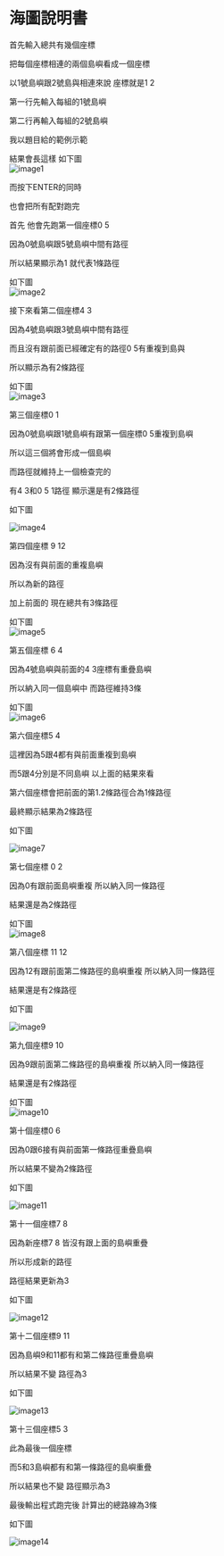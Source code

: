 # 海圖說明書


首先輸入總共有幾個座標

把每個座標相連的兩個島嶼看成一個座標

以1號島嶼跟2號島與相連來說 座標就是1 2

第一行先輸入每組的1號島嶼

第二行再輸入每組的2號島嶼

我以題目給的範例示範

結果會長這樣 如下圖  
![image1](https://user-images.githubusercontent.com/19874467/180593976-78fa3107-0ae9-4493-8dea-3e56e8b50b40.png)



而按下ENTER的同時

也會把所有配對跑完

首先 他會先跑第一個座標0 5

因為0號島嶼跟5號島嶼中間有路徑

所以結果顯示為1 就代表1條路徑

如下圖  
![image2](https://user-images.githubusercontent.com/19874467/180593984-b25593f1-0cb6-4418-84bf-8f6f0c581c05.png)



接下來看第二個座標4 3

因為4號島嶼跟3號島嶼中間有路徑

而且沒有跟前面已經確定有的路徑0 5有重複到島與

所以顯示為有2條路徑

如下圖  
![image3](https://user-images.githubusercontent.com/19874467/180593995-2a45560d-f0e7-49f9-a7b3-40c2c6a555e0.png)



第三個座標0 1

因為0號島嶼跟1號島嶼有跟第一個座標0 5重複到島嶼

所以這三個將會形成一個島嶼

而路徑就維持上一個檢查完的

有4 3和0 5 1路徑 顯示還是有2條路徑

如下圖  

![image4](https://user-images.githubusercontent.com/19874467/180594019-d09f3c45-7cad-43d2-ba9e-bad3ae6db4b8.png)


第四個座標 9 12

因為沒有與前面的重複島嶼

所以為新的路徑

加上前面的 現在總共有3條路徑

如下圖  
![image5](https://user-images.githubusercontent.com/19874467/180594038-b595a237-d313-40ac-8c40-9b81e8196583.png)



第五個座標 6 4

因為4號島嶼與前面的4 3座標有重疊島嶼

所以納入同一個島嶼中 而路徑維持3條

如下圖  
![image6](https://user-images.githubusercontent.com/19874467/180594041-9624a984-fe86-4760-95f9-34bbd955e457.png)



第六個座標5 4

這裡因為5跟4都有與前面重複到島嶼

而5跟4分別是不同島嶼 以上面的結果來看

第六個座標會把前面的第1.2條路徑合為1條路徑

最終顯示結果為2條路徑

如下圖  

![image7](https://user-images.githubusercontent.com/19874467/180594045-95e85ca3-d7a0-4f11-8008-2e48260fc744.png)


第七個座標 0 2

因為0有跟前面島嶼重複 所以納入同一條路徑

結果還是為2條路徑

如下圖  
![image8](https://user-images.githubusercontent.com/19874467/180594047-20aa4f74-a50a-4ccf-b47b-aacb44adc5c5.png)



第八個座標 11 12

因為12有跟前面第二條路徑的島嶼重複 所以納入同一條路徑

結果還是有2條路徑

如下圖  

![image9](https://user-images.githubusercontent.com/19874467/180594049-24edbd38-1dd0-46ee-ac57-96300dffbde7.png)


第九個座標9 10

因為9跟前面第二條路徑的島嶼重複 所以納入同一條路徑

結果還是有2條路徑

如下圖  
![image10](https://user-images.githubusercontent.com/19874467/180594053-9bee4588-7c93-41d4-9dc6-e818acad0a28.png)



第十個座標0 6

因為0跟6接有與前面第一條路徑重疊島嶼

所以結果不變為2條路徑

如下圖  

![image11](https://user-images.githubusercontent.com/19874467/180594057-496e3243-1b0a-4b0d-9537-9d41855176d8.png)


第十一個座標7 8

因為新座標7 8 皆沒有跟上面的島嶼重疊

所以形成新的路徑

路徑結果更新為3

如下圖  

![image12](https://user-images.githubusercontent.com/19874467/180594065-ffcbcacb-eebe-40f7-8eb2-ec41d03105a9.png)


第十二個座標9 11

因為島嶼9和11都有和第二條路徑重疊島嶼

所以結果不變 路徑為3

如下圖  

![image13](https://user-images.githubusercontent.com/19874467/180594069-870fbfd7-5b49-4a4c-883b-dfbd3d0eac18.png)


第十三個座標5 3

此為最後一個座標

而5和3島嶼都有和第一條路徑的島嶼重疊

所以結果也不變 路徑顯示為3

最後輸出程式跑完後 計算出的總路線為3條

如下圖  

![image14](https://user-images.githubusercontent.com/19874467/180594071-c195fcc2-f377-491f-88c0-cad11b1e6673.png)



